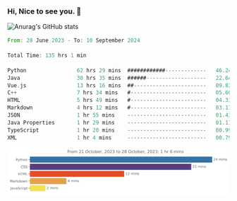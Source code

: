 ### Hi, Nice to see you. 👋

<!--
**EtherFin/EtherFin** is a ✨ _special_ ✨ repository because its `README.md` (this file) appears on your GitHub profile.

Here are some ideas to get you started:

- 🔭 I’m currently working on ...
- 🌱 I’m currently learning ...
- 👯 I’m looking to collaborate on ...
- 🤔 I’m looking for help with ...
- 💬 Ask me about ...
- 📫 How to reach me: ...
- 😄 Pronouns: ...
- ⚡ Fun fact: ...
-->


![Anurag's GitHub stats](https://github-readme-stats.vercel.app/api?username=EtherFin&bg_color=30,e96443,e97f43,e99943,e9b443,e9ce43,e9e843,d3e943,bee943,a9e943,94e943&title_color=fff&text_color=000&show_icons=true&icon_color=000)


<!--START_SECTION:waka-->

```rust
From: 28 June 2023 - To: 10 September 2024

Total Time: 135 hrs 1 min

Python                62 hrs 29 mins  ############-------------   46.24 %
Java                  30 hrs 35 mins  ######-------------------   22.64 %
Vue.js                13 hrs 16 mins  ##-----------------------   09.83 %
C++                   7 hrs 34 mins   #------------------------   05.60 %
HTML                  5 hrs 49 mins   #------------------------   04.31 %
Markdown              4 hrs 12 mins   #------------------------   03.11 %
JSON                  1 hr 55 mins    -------------------------   01.43 %
Java Properties       1 hr 29 mins    -------------------------   01.11 %
TypeScript            1 hr 20 mins    -------------------------   00.99 %
XML                   1 hr 4 mins     -------------------------   00.79 %
```

<!--END_SECTION:waka-->

<img
  src="https://github.com/EtherFin/EtherFin/blob/master/images/stat.svg"
  alt="Work Dashboard"
/>

